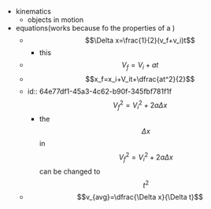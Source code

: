 - kinematics
	- objects in motion
- equations(works because fo the properties of a )
	- $$\Delta x=\frac{1}{2}(v_f+v_i)t$$
		- this
	- $$V_f=V_i+at$$
	- $$x_f=x_i+V_it+\dfrac{at^2}{2}$$
	- id:: 64e77df1-45a3-4c62-b90f-345fbf781f1f
	  $$V^2_f=V^2_i+2a\Delta x$$
		- the $$\Delta x$$ in $$V^2_f=V^2_i+2a\Delta x$$ can be changed to $$t^2$$
	- $$v_{avg}=\dfrac{\Delta x}{\Delta t}$$